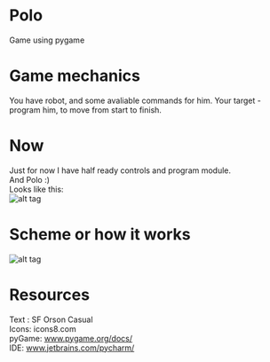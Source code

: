 # Polo
Game using pygame
# Game mechanics 
You have robot, and some avaliable commands for him. Your target - program him, to move from start to finish.
# Now
Just for now I have half ready controls and program module.   
And Polo :)   
Looks like this:  
![alt tag](https://github.com/zhufyakvv/Polo/blob/master/Demos/demo200117.png?raw=true)
# Scheme or how it works
![alt tag](http://i.imgur.com/pC527q1.png)
# Resources
Text : SF Orson Casual  
Icons: icons8.com  
pyGame: www.pygame.org/docs/  
IDE: www.jetbrains.com/pycharm/   
